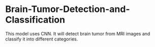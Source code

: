 # Brain-Tumor-Detection-and-Classification
This model uses CNN. It will detect brain tumor from MRI images and classify it into different categories.
